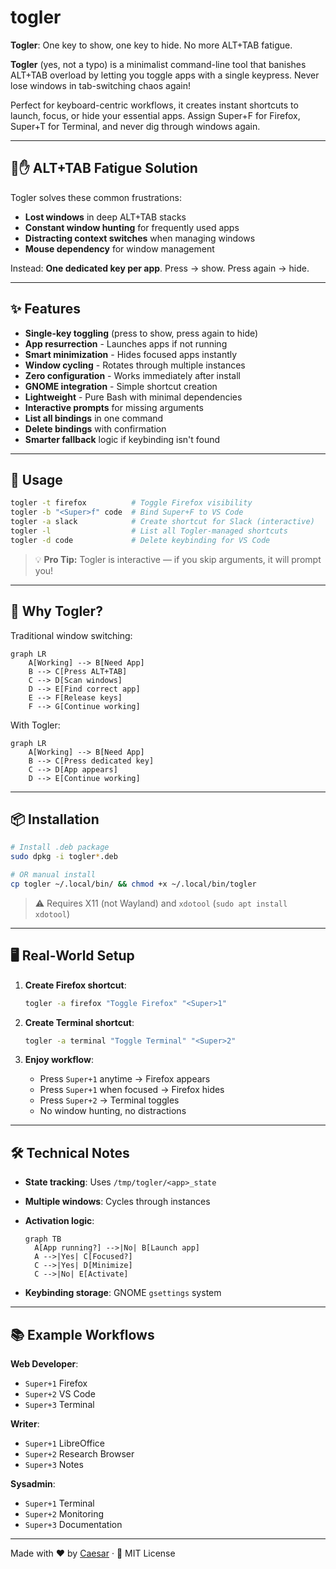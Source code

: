 # togler

**Togler**: One key to show, one key to hide. No more ALT+TAB fatigue.

**Togler** (yes, not a typo) is a minimalist command-line tool that banishes ALT+TAB overload by letting you toggle apps with a single keypress. Never lose windows in tab-switching chaos again!

Perfect for keyboard-centric workflows, it creates instant shortcuts to launch, focus, or hide your essential apps. Assign Super+F for Firefox, Super+T for Terminal, and never dig through windows again.

---

## 🚫✋ ALT+TAB Fatigue Solution

Togler solves these common frustrations:

- **Lost windows** in deep ALT+TAB stacks
- **Constant window hunting** for frequently used apps
- **Distracting context switches** when managing windows
- **Mouse dependency** for window management

Instead: **One dedicated key per app**. Press → show. Press again → hide.

---

## ✨ Features

- **Single-key toggling** (press to show, press again to hide)
- **App resurrection** - Launches apps if not running
- **Smart minimization** - Hides focused apps instantly
- **Window cycling** - Rotates through multiple instances
- **Zero configuration** - Works immediately after install
- **GNOME integration** - Simple shortcut creation
- **Lightweight** - Pure Bash with minimal dependencies
- **Interactive prompts** for missing arguments
- **List all bindings** in one command
- **Delete bindings** with confirmation
- **Smarter fallback** logic if keybinding isn't found

---

## 🚀 Usage

```sh
togler -t firefox          # Toggle Firefox visibility
togler -b "<Super>f" code  # Bind Super+F to VS Code
togler -a slack            # Create shortcut for Slack (interactive)
togler -l                  # List all Togler-managed shortcuts
togler -d code             # Delete keybinding for VS Code
```

> 💡 **Pro Tip:** Togler is interactive — if you skip arguments, it will prompt you!

---

## 🧠 Why Togler?

Traditional window switching:

```mermaid
graph LR
    A[Working] --> B[Need App]
    B --> C[Press ALT+TAB]
    C --> D[Scan windows]
    D --> E[Find correct app]
    E --> F[Release keys]
    F --> G[Continue working]
```

With Togler:

```mermaid
graph LR
    A[Working] --> B[Need App]
    B --> C[Press dedicated key]
    C --> D[App appears]
    D --> E[Continue working]
```

---

## 📦 Installation

```sh
# Install .deb package
sudo dpkg -i togler*.deb

# OR manual install
cp togler ~/.local/bin/ && chmod +x ~/.local/bin/togler
```

> ⚠️ Requires X11 (not Wayland) and `xdotool` (`sudo apt install xdotool`)

---

## 🖥️ Real-World Setup

1. **Create Firefox shortcut**:

   ```sh
   togler -a firefox "Toggle Firefox" "<Super>1"
   ```

2. **Create Terminal shortcut**:

   ```sh
   togler -a terminal "Toggle Terminal" "<Super>2"
   ```

3. **Enjoy workflow**:
   - Press `Super+1` anytime → Firefox appears
   - Press `Super+1` when focused → Firefox hides
   - Press `Super+2` → Terminal toggles
   - No window hunting, no distractions

---

## 🛠️ Technical Notes

- **State tracking**: Uses `/tmp/togler/<app>_state`
- **Multiple windows**: Cycles through instances
- **Activation logic**:

  ```mermaid
  graph TB
    A[App running?] -->|No| B[Launch app]
    A -->|Yes| C[Focused?]
    C -->|Yes| D[Minimize]
    C -->|No| E[Activate]
  ```

- **Keybinding storage**: GNOME `gsettings` system

---

## 📚 Example Workflows

**Web Developer**:

- `Super+1` Firefox
- `Super+2` VS Code
- `Super+3` Terminal

**Writer**:

- `Super+1` LibreOffice
- `Super+2` Research Browser
- `Super+3` Notes

**Sysadmin**:

- `Super+1` Terminal
- `Super+2` Monitoring
- `Super+3` Documentation

---

Made with ❤️ by [Caesar](https://github.com/caesar003) · 🪪 MIT License
